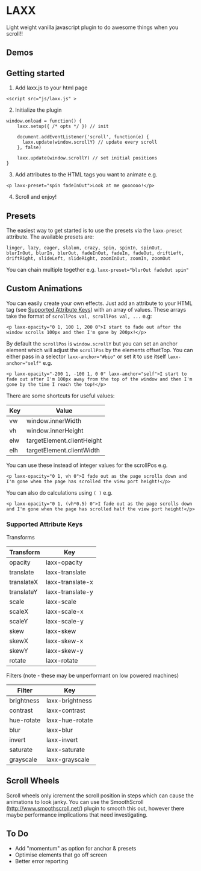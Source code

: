 # LAXX

Light weight vanilla javascript plugin to do awesome things when you scroll!!

## Demos


## Getting started

1) Add laxx.js to your html page

```
<script src="js/laxx.js" >
```


2) Initialize the plugin 

```
window.onload = function() {
	laxx.setup({ /* opts */ }) // init
	  
	document.addEventListener('scroll', function(e) {
	  laxx.update(window.scrollY) // update every scroll
	}, false)

	laxx.update(window.scrollY) // set initial positions
}
```


3) Add attributes to the HTML tags you want to animate e.g.
```
<p laxx-preset="spin fadeInOut">Look at me goooooo!</p>
```

4) Scroll and enjoy!

## Presets

The easiest way to get started is to use the presets via the `laxx-preset` attribute. The available presets are:
```
linger, lazy, eager, slalom, crazy, spin, spinIn, spinOut, 
blurInOut, blurIn, blurOut, fadeInOut, fadeIn, fadeOut, driftLeft, 
driftRight, slideLeft, slideRight, zoomInOut, zoomIn, zoomOut
```
You can chain multiple together e.g. `laxx-preset="blurOut fadeOut spin"`

## Custom Animations

You can easily create your own effects. Just add an attribute to your HTML tag (see [Supported Attribute Keys](#supported-attribute-keys)) with an array of values. These arrays take the format of `scrollPos val, scrollPos val, ...` e.g:
```
<p laxx-opacity="0 1, 100 1, 200 0">I start to fade out after the window scrolls 100px and then I'm gone by 200px!</p>
```

By default the `scrollPos` is `window.scrollY` but you can set an anchor element which will adjust the `scrollPos` by the elements offsetTop. You can either pass in a selector `laxx-anchor="#bio"` or set it to use itself `laxx-anchor="self"` e.g.
```
<p laxx-opacity="-200 1, -100 1, 0 0" laxx-anchor="self">I start to fade out after I'm 100px away from the top of the window and then I'm gone by the time I reach the top!</p>
```

There are some shortcuts for useful values: 

| Key     	| Value           |
| ------------- | ------------- |
| vw       	| window.innerWidth  |
| vh     	| window.innerHeight |
| elw     	| targetElement.clientHeight |
| elh     	| targetElement.clientWidth |

You can use these instead of integer values for the scrollPos  e.g.
```
<p laxx-opacity="0 1, vh 0">I fade out as the page scrolls down and I'm gone when the page has scrolled the view port height!</p>
```

You can also do calculations using `( )` e.g.
```
<p laxx-opacity="0 1, (vh*0.5) 0">I fade out as the page scrolls down and I'm gone when the page has scrolled half the view port height!</p>
```

### Supported Attribute Keys

Transforms

| Transform     | Key           |
| ------------- | ------------- |
| opacity       | laxx-opacity  |
| translate     | laxx-translate |
| translateX     | laxx-translate-x |
| translateY     | laxx-translate-y |
| scale     | laxx-scale |
| scaleX     | laxx-scale-x |
| scaleY     | laxx-scale-y |
| skew     | laxx-skew |
| skewX     | laxx-skew-x |
| skewY     | laxx-skew-y |
| rotate     | laxx-rotate |

Filters (note - these may be unperformant on low powered machines)

| Filter     | Key           |
| ------------- | ------------- |
| brightness       | laxx-brightness  |
| contrast     | laxx-contrast |
| hue-rotate     | laxx-hue-rotate |
| blur     | laxx-blur |
| invert     | laxx-invert |
| saturate     | laxx-saturate |
| grayscale     | laxx-grayscale |

## Scroll Wheels
Scroll wheels only icrement the scroll position in steps which can cause the animations to look janky. You can use the SmoothScroll (http://www.smoothscroll.net/) plugin to smooth this out, however there maybe performance implications that need investigating.

## To Do
* Add "momentum" as option for anchor & presets
* Optimise elements that go off screen
* Better error reporting

